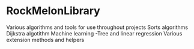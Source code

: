 # RockMelonLibrary

Various algorithms and tools for use throughout projects
Sorts algorithms
Dijkstra algotithm
Machine learning -Tree and linear regression
Various extension methods and helpers

